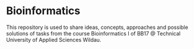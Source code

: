 # Bioinformatics
This repository is used to share ideas, concepts, approaches and possible solutions of tasks from the course Bioinformatics I of BB17 @ Technical University of Applied Sciences Wildau.